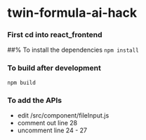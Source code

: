 # twin-formula-ai-hack
### First cd into react_frontend

##% To install the dependencies
`npm install`

### To build after development
`npm build`

### To add the APIs
- edit /src/component/fileInput.js
- comment out line 28
- uncomment line 24 - 27
